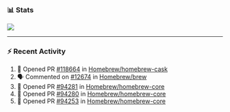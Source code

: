 ### :bar_chart: Stats

<a href="#">
  <img align="center" src="https://github-readme-stats.vercel.app/api?username=tuzi3040&show_icons=true&theme=dark" />
</a>

---

### :zap: Recent Activity

<!--START_SECTION:activity-->
1. 💪 Opened PR [#118664](https://github.com/Homebrew/homebrew-cask/pull/118664) in [Homebrew/homebrew-cask](https://github.com/Homebrew/homebrew-cask)
2. 🗣 Commented on [#12674](https://github.com/Homebrew/brew/issues/12674) in [Homebrew/brew](https://github.com/Homebrew/brew)
3. 💪 Opened PR [#94281](https://github.com/Homebrew/homebrew-core/pull/94281) in [Homebrew/homebrew-core](https://github.com/Homebrew/homebrew-core)
4. 💪 Opened PR [#94280](https://github.com/Homebrew/homebrew-core/pull/94280) in [Homebrew/homebrew-core](https://github.com/Homebrew/homebrew-core)
5. 💪 Opened PR [#94253](https://github.com/Homebrew/homebrew-core/pull/94253) in [Homebrew/homebrew-core](https://github.com/Homebrew/homebrew-core)
<!--END_SECTION:activity-->

